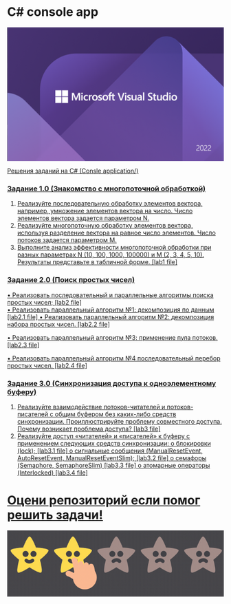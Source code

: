 # C# console app
<a href="https://rfpanda.ml"> <img src="https://github.com/RFPanda/Parallel-Computing-CPP/blob/main/assets/board.png" align="center">

Решения заданий на C# (Consle application/)
### Задание 1.0 (Знакомство с многопоточной обработкой)
1. Реализуйте последовательную обработку элементов вектора, например,
умножение элементов вектора на число. Число элементов вектора задается
параметром N.
2. Реализуйте многопоточную обработку элементов вектора, используя разделение
вектора на равное число элементов. Число потоков задается параметром M.
3. Выполните анализ эффективности многопоточной обработки при разных
параметрах N (10, 100, 1000, 100000) и M (2, 3, 4, 5, 10). Результаты представьте в
табличной форме. [lab1 file]


### Задание 2.0 (Поиск простых чисел)
•	Реализовать последовательный и параллельные алгоритмы поиска простых чисел; [lab2 file]  
•	Реализовать параллельный алгоритм №1: декомпозиция по данным [lab2.1 file]
•	Реализовать параллельный алгоритм №2: декомпозиция набора простых чисел. [lab2.2 file]
  
•	Реализовать параллельный алгоритм №3: применение пула потоков. [lab2.3 file]
  
•	Реализовать параллельный алгоритм №4 последовательный перебор простых чисел. [lab2.4 file]

### Задание 3.0 (Синхронизация доступа к одноэлементному буферу)
1.	Реализуйте взаимодействие потоков-читателей и потоков-писателей с общим буфером без каких-либо средств синхронизации. Проиллюстрируйте проблему совместного доступа. Почему возникает проблема доступа? [lab3 file]
2.	Реализуйте доступ «читателей» и «писателей» к буферу с применением следующих средств синхронизации:
o	блокировки (lock); [lab3.1 file]
o	сигнальные сообщения (ManualResetEvent, AutoResetEvent, ManualResetEventSlim); [lab3.2 file]
o	семафоры (Semaphore, SemaphoreSlim) [lab3.3 file]
o	атомарные операторы (Interlocked) [lab3.4 file]

# Оцени репозиторий если помог решить задачи!
<a href="https://rfpanda.ml"> <img src="https://github.com/RFPanda/Parallel-Computing-CPP/blob/main/assets/rate5.gif" align="center"></a>
  

